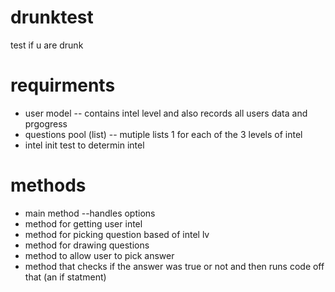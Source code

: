 # drunktest
test if u are drunk
# requirments 
- user model  -- contains intel level and also records all users data and prgogress 
- questions pool (list)  -- mutiple lists 1 for each of the 3 levels of intel
- intel init test to determin intel
# methods
- main method --handles options 
- method for getting user intel 
- method for picking question based of intel lv 
- method for drawing questions 
- method to allow user to pick answer 
- method that checks if the answer was true or not and then runs code off that (an if statment) 
